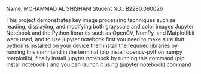 Name: MOHAMMAD AL SHISHANI
Student NO.: B2280.060026

This project demonstrates key image processing techniques such as  reading, displaying, and modifying both grayscale and color images Jupyter Notebook and the Python libraries such as OpenCV, NumPy, and Matplotlibit were used, and to use jupyter notebook first you need to make sure that python is installed on your device then install the required libraries by running this command in the terminal (pip install opencv-python numpy matplotlib), finally install jupyter notebook by running this command (pip install notebook
) and you can launch it using (jupyter notebook) command
